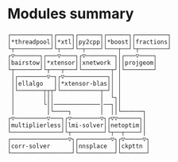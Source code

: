 # Modules summary

<!--
*threadpool -> bairstow
*xtl -> *xtensor
*xtensor -> *xtensor-blas
ellalgo -> lmi-solver
*xtensor -> ellalgo
*xtensor-blas -> lmi-solver
lmi-solver -> corr-solver
ellalgo -> multiplierless
bairstow -> multiplierless
ellalgo -> netoptim
py2cpp -> xnetwork
xnetwork -> netoptim
netoptim -> ckpttn
*boost -> ckpttn
netoptim -> nnsplace
fractions -> projgeom
-->

```
┌───────────┐┌────┐┌──────┐┌──────┐┌─────────┐
│*threadpool││*xtl││py2cpp││*boost││fractions│
└┬──────────┘└┬───┘└─┬────┘└───┬──┘└┬────────┘
┌▽───────┐┌───▽────┐┌▽────────┐│┌───▽────┐    
│bairstow││*xtensor││xnetwork │││projgeom│    
└┬───────┘└┬───┬───┘└────────┬┘│└────────┘    
 │┌────────▽─┐┌▽────────────┐│ │              
 ││ellalgo   ││*xtensor-blas││ │              
 │└───────┬┬┬┘└───────────┬─┘│ │              
 │        │││             │  └┐│              
 │        └││─────────────│──┐││              
 │         │└────┐        │  ││└──────┐       
┌▽─────────▽───┐┌▽────────▽┐┌▽▽──────┐│       
│multiplierless││lmi-solver││netoptim││       
└──────────────┘└┬─────────┘└┬──┬────┘│       
┌────────────────▽┐┌─────────▽┐┌▽─────▽┐      
│corr-solver      ││nnsplace  ││ckpttn │      
└─────────────────┘└──────────┘└───────┘      
```
